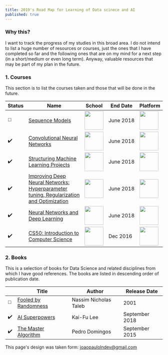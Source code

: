 ```yaml
---
title: 2019's Road Map for Learning of Data scinece and AI
published: true
---
```





### Why this?
I want to track the progress of my studies in this broad area. I do not intend to list a huge number of resources or courses, just the ones that I have completed so far and the following ones that are on my mind for a next step (in a short/medium or even long term). Anyway, valuable resources that may be part of my plan in the future.

### 1. Courses

This section is to list the courses taken and those that will be done in the future.

| **Status**  | **Name** | **School** | **End Date** | **Platform** |
| ---------- | ----- | ------ | --------- | ------------ | 
| ◻️ | [Sequence Models](https://www.coursera.org/learn/nlp-sequence-models) | <img width='60' height='60' src='/deepCuriosity/img/deeplearningai.png'> | June&nbsp;2018 | <img width='60' height='60' src='/deepCuriosity/img/coursera.png'> | 
| ✔️ | [Convolutional Neural Networks](https://www.coursera.org/learn/convolutional-neural-networks) | <img width='60' height='60' src='/deepCuriosity/img/deeplearningai.png'> | June&nbsp;2018 | <img width='60' height='60' src='/deepCuriosity/img/coursera.png'> | 
| ✔️ | [Structuring Machine Learning Projects](https://www.coursera.org/learn/machine-learning-projects) | <img width='60' height='60' src='/deepCuriosity/img/deeplearningai.png'> | June&nbsp;2018 | <img width='60' height='60' src='/deepCuriosity/img/coursera.png'> | 
| ✔️ | [Improving Deep Neural Networks: Hyperparameter tuning, Regularization and Optimization](https://www.coursera.org/learn/deep-neural-network) | <img width='60' height='60' src='/deepCuriosity/img/deeplearningai.png'> | June&nbsp;2018 | <img width='60' height='60' src='/deepCuriosity/img/coursera.png'> | 
| ✔️ | [Neural Networks and Deep Learning](https://www.coursera.org/learn/neural-networks-deep-learning) | <img width='60' height='60' src='/deepCuriosity/img/deeplearningai.png'> | June&nbsp;2018 | <img width='60' height='60' src='/deepCuriosity/img/coursera.png'> | 
| ✔️ | [CS50: Introduction to Computer Science](https://www.edx.org/course/cs50s-introduction-computer-science-harvardx-cs50x) | <img width='60' height='60' src='/deepCuriosity/img/harvard.png'> | Dec&nbsp;2016 | <img width='60' height='60' src='/deepCuriosity/img/edx.png'> | 




### 2. Books

This is a selection of books for Data Science and related disciplines from which I have good references. The books are listed in descending order of publication date.

|  | **Title** | **Author** | **Release Date** | 
| ---------- | ----- | ------ | ------------ |
| ◻️ | [Fooled by Randomness](https://en.wikipedia.org/wiki/Fooled_by_Randomness) | Nassim Nicholas Taleb | 2001 | 
| ✔️ | [AI Superpowers](https://www.goodreads.com/book/show/38242135-ai-superpowers) | Kai-Fu Lee | September 2018 | 
| ✔️ | [The Master Algorithm](https://www.goodreads.com/book/show/24612233-the-master-algorithm) | Pedro Domingos| September 2015 | 



 
This page's design was taken form: joaopaulolndev@gmail.com
